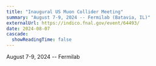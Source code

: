 ```yaml
---
title: "Inaugural US Muon Collider Meeting"
summary: "August 7-9, 2024 -- Fermilab (Batavia, IL)"
externalUrl: https://indico.fnal.gov/event/64493/
date: 2024-08-07
cascade:
  showReadingTime: false
---
```


August 7-9, 2024 -- Fermilab
